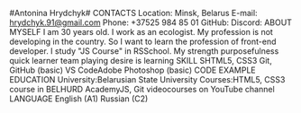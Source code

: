 #Antonina Hrydchyk#
CONTACTS
Location: Minsk, Belarus
E-mail: hrydchyk.91@gmail.com
Phone: +37525 984 85 01
GitHub:
Discord:
ABOUT MYSELF
I am 30 years old. I work as an ecologist. My profession is not developing in the country. So I want to learn the profession of front-end developer. I study "JS Course" in RSSchool.
My strength
purposefulness
quick learner
team playing
desire is learning
SKILL
SHTML5, CSS3
Git, GitHub (basic)
VS CodeAdobe
 Photoshop (basic)
CODE EXAMPLE
EDUCATION
University:Belarusian State University
Courses:HTML5, CSS3 course in BELHURD AcademyJS, Git videocourses on YouTube channel
LANGUAGE
English (A1)
Russian (C2)
